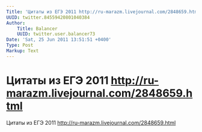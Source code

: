 ```yaml
---
Title: 'Цитаты из ЕГЭ 2011 http://ru-marazm.livejournal.com/2848659.html'
UUID: twitter.84559420801040384
Author:
    Title: Balancer
    UUID: twitter.user.balancer73
Date: 'Sat, 25 Jun 2011 13:51:51 +0400'
Type: Post
Markup: Text
---
```


# Цитаты из ЕГЭ 2011 http://ru-marazm.livejournal.com/2848659.html

Цитаты из ЕГЭ 2011
http://ru-marazm.livejournal.com/2848659.html